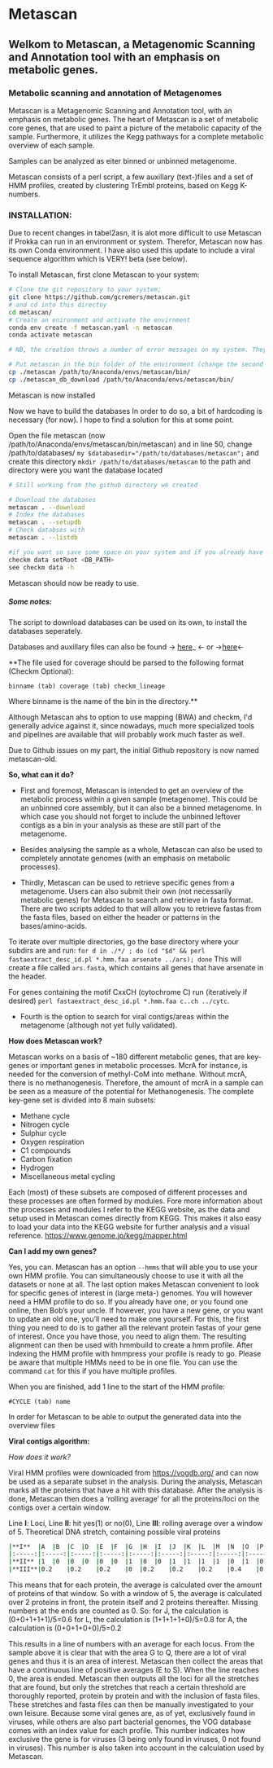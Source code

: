 # Metascan

## Welkom to Metascan, a Metagenomic Scanning and Annotation tool with an emphasis on metabolic genes.

### **Metabolic scanning and annotation of Metagenomes**

Metascan is a Metagenomic Scanning and Annotation tool, with an emphasis on metabolic genes.
The heart of Metascan is a set of metabolic core genes, that are used to paint a picture of the metabolic capacity of the sample.
Furthermore, it utilizes the Kegg pathways for a complete metabolic overview of each sample.

Samples can be analyzed as eiter binned or unbinned metagenome.

Metascan consists of a perl script, a few auxillary (text-)files and a set of HMM profiles, created by clustering TrEmbl proteins, based on Kegg K-numbers.

### **INSTALLATION:**

Due to recent changes in tabel2asn, it is alot more difficult to use Metascan if Prokka can run in an environment or system.
Therefor, Metascan now has its own Conda environment. I have also used this update to include a viral sequence algorithm which is VERY! beta (see below).

To install Metascan, first clone Metascan to your system:

```bash
# Clone the git repository to your system;
git clone https://github.com/gcremers/metascan.git
# and cd into this directoy
cd metascan/
# Create an enironment and activate the envirnment
conda env create -f metascan.yaml -n metascan
conda activate metascan

# NB, the creation throws a number of error messages on my system. They do not seem to harm the installation.

# Put metascan in the bin folder of the environment (change the second part accordingly). There is one extra script now for downloading the databases
cp ./metascan /path/to/Anaconda/envs/metascan/bin/
cp ./metascan_db_download /path/to/Anaconda/envs/metascan/bin/
```

Metascan is now installed

Now we have to build the databases
In order to do so, a bit of hardcoding is necessary (for now). I hope to find a solution for this at some point.

Open the file metascan (now /path/to/Anaconda/envs/metascan/bin/metascan) and in line 50, change /path/to/databases/
`my $databasedir="/path/to/databases/metascan";`
and create this directory
`mkdir /path/to/databases/metascan`
to the path and directory were you want the database located

```bash
# Still working from the github directory we created

# Download the databases
metascan . --download
# Index the databases
metascan . --setupdb
# Check databses with 
metascan . --listdb

#if you want so save some space on your system and if you already have a checkm database, you (re)set the path with
checkm data setRoot <DB_PATH>
see checkm data -h
```

Metascan should now be ready to use.

##### Some notes:


The script to download databases can be used on its own, to install the databases seperately.

Databases and auxillary files can also be found -> [here](https://www.microbiology.science.ru.nl/gcremers/)_ <- or ->[here](https://zenodo.org/record/6365663)<-

**The file used for coverage should be parsed to the following format (Checkm Optional):

`binname (tab) coverage (tab) checkm_lineage`
 
Where binname is the name of the bin in the directory.**


Although Metascan ahs to option to use mapping (BWA) and checkm, I'd generally advice against it, since nowadays, much more specialized tools and pipelines are available that will probably work much faster as well.

Due to Github issues on my part, the initial Github repository is now named metascan-old.


**So, what can it do?**


- First and foremost, Metascan is intended to get an overview of the metabolic process within a given sample (metagenome). This could be an unbinned core assembly, but it can also be a binned metagenome. In which case you should not forget to include the unbinned leftover contigs as a bin in your analysis as these are still part of the metagenome.

- Besides analysing the sample as a whole, Metascan can also be used to completely annotate genomes (with an emphasis on metabolic processes).

- Thirdly, Metascan can be used to retrieve specific genes from a metagenome. Users can also submit their own (not necessarily metabolic genes) for Metascan to search and retrieve in fasta format.
There are two scripts added to that will allow you to retrieve fastas from the fasta files, based on either the header or patterns in the bases/amino-acids.

To iterate over multiple directories, go the base directory where your subdirs are and run: `for d in ./*/ ; do (cd "$d" && perl fastaextract_desc_id.pl *.hmm.faa arsenate ../ars); done`
This will create a file called `ars.fasta`, which contains all genes that have arsenate in the header.

For genes containing the motif CxxCH (cytochrome C) run (iteratively if desired) `perl fastaextract_desc_id.pl *.hmm.faa c..ch ../cytc`.

- Fourth is the option to search for viral contigs/areas within the metagenome (although not yet fully validated).

**How does Metascan work?**

Metascan works on a basis of ~180 different metabolic genes, that are key-genes or important genes in metabolic processes. McrA for instance, is needed for the conversion of methyl-CoM into methane. Without mcrA, there is no methanogenesis. Therefore, the amount of mcrA in a sample can be seen as a measure of the potential for Methanogenesis.
The complete key-gene set is divided into 8 main subsets:
- Methane cycle
- Nitrogen cycle
- Sulphur cycle
- Oxygen respiration
- C1 compounds
- Carbon fixation
- Hydrogen
- Miscellaneous metal cycling


Each (most) of these subsets are composed of different processes and these processes are often formed by modules.
Fore more information about the processes and modules I refer to the KEGG website, as the data and setup used in Metascan comes directly from KEGG.
This makes it also easy to load your data into the KEGG website for further analysis and a visual reference.
https://www.genome.jp/kegg/mapper.html

**Can I add my own genes?**

Yes, you can. Metascan has an option `--hmms` that will able you to use your own HMM profile. You can simultaneously choose to use it with all the datasets or none at all. The last option makes Metascan convenient to look for specific genes of interest in (large meta-) genomes. You will however need a HMM profile to do so. If you already have one, or you found one online, then Bob’s your uncle.
If however, you have a new gene, or you want to update an old one, you’ll need to make one yourself. For this, the first thing you need to do is to gather all the relevant protein fastas of your gene of interest. Once you have those, you need to align them. The resulting alignment can then be used with hmmbuild to create a hmm profile. After indexing the HMM profile with hmmpress your profile is ready to go.
Please be aware that multiple HMMs need to be in one file. You can use the command `cat` for this if you have multiple profiles.

When you are finished, add 1 line to the start of the HMM profile:

`#CYCLE (tab) name`

In order for Metascan to be able to output the generated data into the overview files

**Viral contigs algorithm:**

_How does it work?_

Viral HMM profiles were downloaded from https://vogdb.org/ and can now be used as a separate subset in the analysis. During the analysis, Metascan marks all the proteins that have a hit with this database. After the analysis is done, Metascan then does a ‘rolling average’ for all the proteins/loci on the contigs over a certain window.

Line **I**: Loci, Line **II**: hit yes(1) or no(0), Line **III**: rolling average over a window of 5. Theoretical DNA stretch, containing possible viral proteins 

```bash
|**I**  |A 	|B 	|C 	|D 	|E 	|F 	|G 	|H 	|I 	|J 	|K 	|L 	|M 	|N 	|O 	|P 	|Q 	|R 	|S 	|T 	|U 	|V 	|W     |
|:-----:|:-----:|:-----:|:-----:|:-----:|:-----:|:-----:|:-----:|:-----:|:-----:|:-----:|:-----:|:-----:|:-----:|:-----:|:-----:|:-----:|:-----:|:-----:|:-----:|:-----:|:-----:|:-----:|:----:|
|**II** |1 	|0 	|0 	|0 	|0 	|0 	|1 	|0 	|0 	|1 	|1 	|1 	|1 	|0 	|1 	|0 	|1 	|0 	|0 	|0 	|0 	|0 	|0     |
|**III**|0.2 	|0.2 	|0.2 	|0 	|0.2 	|0.2 	|0.2 	|0.4 	|0.6 	|0.6 	|0.8 	|0.8 	|0.8 	|0.6 	|0.6 	|0.4 	|0.4 	|0.2 	|0.2 	|0 	|0 	|0 	|0     |
```

This means that for each protein, the average is calculated over the amount of proteins of that window. So with a window of 5, the average is calculated over 2 proteins in front, the protein itself and 2 proteins thereafter. Missing numbers at the ends are counted as 0.
So:
for J, the calculation is (0+0+1+1+1)/5=0.6
for L, the calculation is (1+1+1+1+0)/5=0.8
for A, the calculation is (0+0+1+0+0)/5=0.2

This results in a line of numbers with an average for each locus. From the sample above it is clear that with the area G to Q, there are a lot of viral genes and thus it is an area of interest. Metascan then collect the areas that have a continuous line of positive averages (E to S). When the line reaches 0, the area is ended.
Metascan then outputs all the loci for all the stretches that are found, but only the stretches that reach a certain threshold are thoroughly reported, protein by protein and with the inclusion of fasta files. These stretches and fasta files can then be manually investigated to your own leisure.
Because some viral genes are, as of yet, exclusively found in viruses, while others are also part bacterial genomes, the VOG database comes with an index value for each profile. This number indicates how exclusive the gene is for viruses (3 being only found in viruses, 0 not found in viruses). This number is also taken into account in the calculation used by Metascan. 

